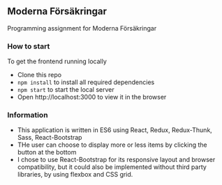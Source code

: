 ## Moderna Försäkringar

Programming assignment for Moderna Försäkringar

### How to start

To get the frontend running locally

- Clone this repo
- `npm install` to install all required dependencies
- `npm start` to start the local server
- Open http://localhost:3000 to view it in the browser

### Information

- This application is written in ES6 using React, Redux, Redux-Thunk, Sass, React-Bootstrap
- THe user can choose to display more or less items by clicking the button at the bottom
- I chose to use React-Bootstrap for its responsive layout and browser compatibility, but it could also be implemented without third party libraries, by using flexbox and CSS grid.







